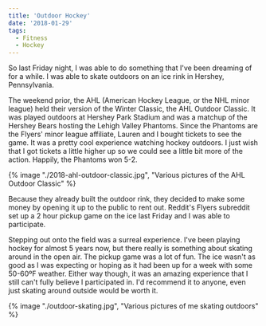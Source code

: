 ```yaml
---
title: 'Outdoor Hockey'
date: '2018-01-29'
tags:
  - Fitness
  - Hockey
---
```


So last Friday night, I was able to do something that I've been dreaming of for a while. I was able to skate outdoors on an ice rink in Hershey, Pennsylvania.
<!-- excerpt -->

The weekend prior, the AHL (American Hockey League, or the NHL minor league) held their version of the Winter Classic, the AHL Outdoor Classic. It was played outdoors at Hershey Park Stadium and was a matchup of the Hershey Bears hosting the Lehigh Valley Phantoms. Since the Phantoms are the Flyers' minor league affiliate, Lauren and I bought tickets to see the game. It was a pretty cool experience watching hockey outdoors. I just wish that I got tickets a little higher up so we could see a little bit more of the action. Happily, the Phantoms won 5-2.

{% image "./2018-ahl-outdoor-classic.jpg", "Various pictures of the AHL Outdoor Classic" %}

Because they already built the outdoor rink, they decided to make some money by opening it up to the public to rent out. Reddit's Flyers subreddit set up a 2 hour pickup game on the ice last Friday and I was able to participate.

Stepping out onto the field was a surreal experience. I've been playing hockey for almost 5 years now, but there really is something about skating around in the open air. The pickup game was a lot of fun. The ice wasn't as good as I was expecting or hoping as it had been up for a week with some 50-60ºF weather. Either way though, it was an amazing experience that I still can't fully believe I participated in. I'd recommend it to anyone, even just skating around outside would be worth it.

{% image "./outdoor-skating.jpg", "Various pictures of me skating outdoors" %}

